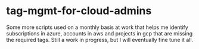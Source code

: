 # tag-mgmt-for-cloud-admins
Some more scripts used on a monthly basis at work that helps me identify subscriptions in azure, accounts in aws and projects in gcp that are missing the required tags.
Still a work in progress, but I will eventually fine tune it all.
